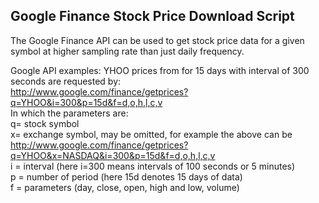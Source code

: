 <h2>Google Finance Stock Price Download Script</h2>

The Google Finance API can be used to get stock price data for a given
symbol at higher sampling rate than just daily frequency. <br>

Google API examples: YHOO prices from for 15 days with interval of 300 seconds are
requested by: <br>
http://www.google.com/finance/getprices?q=YHOO&i=300&p=15d&f=d,o,h,l,c,v <br>
In which the parameters are:<br>
q= stock symbol<br>
x= exchange symbol, may be omitted, for example the above can be <br>
http://www.google.com/finance/getprices?q=YHOO&x=NASDAQ&i=300&p=15d&f=d,o,h,l,c,v <br>
i = interval (here i=300 means intervals of 100 seconds or 5 minutes)<br>
p = number of period (here 15d denotes 15 days of data)<br>
f = parameters (day, close, open, high and low, volume)<br>

